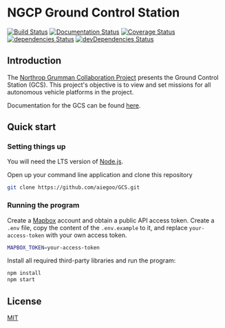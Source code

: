 # NGCP Ground Control Station

[![Build Status](https://travis-ci.com/NGCP/GCS.svg?branch=master)](https://travis-ci.com/NGCP/GCS)
[![Documentation Status](https://readthedocs.org/projects/ground-control-station/badge/?version=latest)](https://readthedocs.org/projects/ground-control-station/builds/)
[![Coverage Status](https://coveralls.io/repos/github/NGCP/GCS/badge.svg?branch=master)](https://coveralls.io/github/NGCP/GCS?branch=master)
[![dependencies Status](https://david-dm.org/NGCP/GCS/status.svg)](https://david-dm.org/NGCP/GCS)
[![devDependencies Status](https://david-dm.org/NGCP/GCS/dev-status.svg)](https://david-dm.org/NGCP/GCS?type=dev)

## Introduction

The [Northrop Grumman Collaboration Project][] presents the Ground Control Station (GCS). This
project's objective is to view and set missions for all autonomous vehicle platforms in the project.

Documentation for the GCS can be found [here](https://ground-control-station.readthedocs.io/).

## Quick start

### Setting things up

You will need the LTS version of [Node.js][].

Open up your command line application and clone this repository

```bash
git clone https://github.com/aiegoo/GCS.git
```

### Running the program

Create a [Mapbox][] account and obtain a public API access token. Create a `.env` file, copy the
content of the `.env.example` to it, and replace `your-access-token` with your own access token.

```bash
MAPBOX_TOKEN=your-access-token
```

Install all required third-party libraries and run the program:

```bash
npm install
npm start
```

## License

[MIT][]

[Northrop Grumman Collaboration Project]: http://www.ngcpcalpoly.com/about.html
[Node.js]: https://nodejs.org/
[Mapbox]: https://www.mapbox.com/
[MIT]: https://github.com/NGCP/GCS/blob/master/LICENSE
